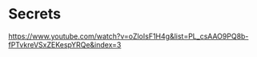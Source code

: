 # Secrets

https://www.youtube.com/watch?v=oZloIsF1H4g&list=PL_csAAO9PQ8b-fPTvkreVSxZEKespYRQe&index=3
